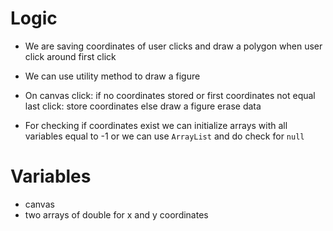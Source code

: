 # Logic

- We are saving coordinates of user clicks and draw a polygon when user click around first click

- We can use utility method to draw a figure

- On canvas click:
    if no coordinates stored or first coordinates not equal last click:
        store coordinates
    else
        draw a figure
        erase data

- For checking if coordinates exist we can initialize arrays with all variables equal to -1
or we can use `ArrayList` and do check for `null`

# Variables

- canvas
- two arrays of double for x and y coordinates
